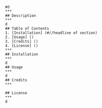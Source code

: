 
    #d
    ***
    ## Description
    ***
    d
    ## Table of Contents
    1. [Installation] (#//headline of section)
    2. [Usage] ()
    3. [Credits] ()
    4. [License] ()
    ***
    ## Installation
    ***
    d
    ## Usage
    ***
    d
    ## Credits
    ***
    
    ## License
    ***
    d
    